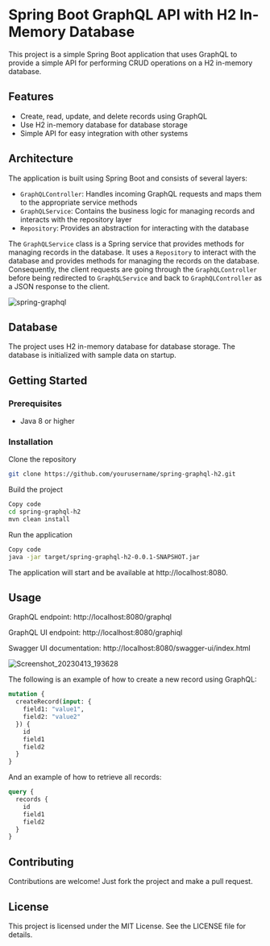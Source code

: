 # Spring Boot GraphQL API with H2 In-Memory Database

This project is a simple Spring Boot application that uses GraphQL to provide a simple API for performing CRUD operations on a H2 in-memory database.

## Features

- Create, read, update, and delete records using GraphQL
- Use H2 in-memory database for database storage
- Simple API for easy integration with other systems

## Architecture

The application is built using Spring Boot and consists of several layers:

- `GraphQLController`: Handles incoming GraphQL requests and maps them to the appropriate service methods
- `GraphQLService`: Contains the business logic for managing records and interacts with the repository layer
- `Repository`: Provides an abstraction for interacting with the database

The `GraphQLService` class is a Spring service that provides methods for managing records in the database. It uses a `Repository` to interact with the database and provides methods for managing the records on the database. Consequently, the client requests are going through the `GraphQLController` before being redirected to `GraphQLService` and back to `GraphQLController` as a JSON response to the client.

![spring-graphql](https://user-images.githubusercontent.com/84593887/231897694-47bf0c0a-3668-45f9-8346-a72c0c339a1b.png)

## Database

The project uses H2 in-memory database for database storage. The database is initialized with sample data on startup.

## Getting Started

### Prerequisites

- Java 8 or higher

### Installation

Clone the repository

```sh
git clone https://github.com/yourusername/spring-graphql-h2.git
```

Build the project

```sh
Copy code
cd spring-graphql-h2
mvn clean install
```

Run the application

```sh
Copy code
java -jar target/spring-graphql-h2-0.0.1-SNAPSHOT.jar
```

The application will start and be available at http://localhost:8080.

## Usage

GraphQL endpoint: http://localhost:8080/graphql

GraphQL UI endpoint: http://localhost:8080/graphiql

Swagger UI documentation: http://localhost:8080/swagger-ui/index.html

![Screenshot_20230413_193628](https://user-images.githubusercontent.com/84593887/231897838-6b254f7b-fc57-45c9-8378-7ff01502d86b.png)

The following is an example of how to create a new record using GraphQL:

```graphql
mutation {
  createRecord(input: {
    field1: "value1",
    field2: "value2"
  }) {
    id
    field1
    field2
  }
}
```

And an example of how to retrieve all records:

```graphql
query {
  records {
    id
    field1
    field2
  }
}
```

## Contributing

Contributions are welcome! Just fork the project and make a pull request.

## License

This project is licensed under the MIT License. See the LICENSE file for details.
